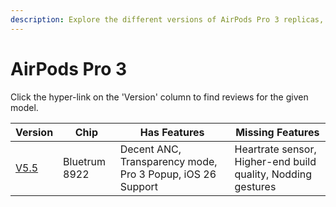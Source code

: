 ```yaml
---
description: Explore the different versions of AirPods Pro 3 replicas, including their chip, features, and missing features. Click on the version hyperlinks to find reviews for each model.
---
```


# AirPods Pro 3

Click the hyper-link on the 'Version' column to find reviews for the given model.

| Version | Chip | Has Features | Missing Features |
|---------|------|--------------|------------------|
| [V5.5](https://www.reddit.com/r/AirReps/search?q=v5.5&restrict_sr=1) | Bluetrum 8922 | Decent ANC, Transparency mode, Pro 3 Popup, iOS 26 Support | Heartrate sensor, Higher-end build quality, Nodding gestures |


